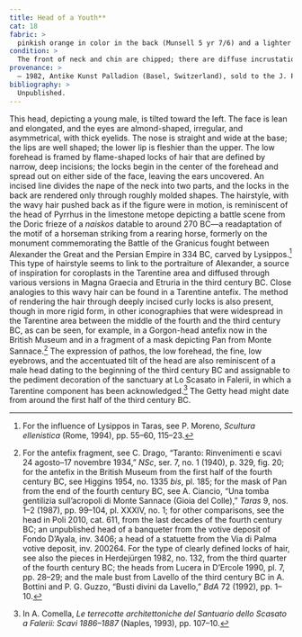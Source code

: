 ```yaml
---
title: Head of a Youth**
cat: 18
fabric: >
  pinkish orange in color in the back (Munsell 5 yr 7/6) and a lighter orange in the front (Munsell 7.5 yr 8/6), friable and porous, with reflective particles.
condition: > 
  The front of neck and chin are chipped; there are diffuse incrustations on the surface.
provenance: > 
  – 1982, Antike Kunst Palladion (Basel, Switzerland), sold to the J. Paul Getty Museum, 1982.
bibliography: >
  Unpublished.
---
```

This head, depicting a young male, is tilted toward the left. The face
is lean and elongated, and the eyes are almond-shaped, irregular, and
asymmetrical, with thick eyelids. The nose is straight and wide at the
base; the lips are well shaped; the lower lip is fleshier than the
upper. The low forehead is framed by flame-shaped locks of hair that are
defined by narrow, deep incisions; the locks begin in the center of the
forehead and spread out on either side of the face, leaving the ears
uncovered. An incised line divides the nape of the neck into two parts,
and the locks in the back are rendered only through roughly molded
shapes. The hairstyle, with the wavy hair pushed back as if the figure
were in motion, is reminiscent of the head of Pyrrhus in the limestone
metope depicting a battle scene from the Doric frieze of a *naiskos*
datable to around 270 <span class="smcaps">BC</span>—a
readaptation of the motif of a horseman striking from a rearing horse,
formerly on the monument commemorating the Battle of the Granicus fought
between Alexander the Great and the Persian Empire in 334 <span
class="smcaps">BC</span>, carved by Lysippos.[^1] This
type of hairstyle seems to link to the portraiture of Alexander, a
source of inspiration for coroplasts in the Tarentine area and diffused
through various versions in Magna Graecia and Etruria in the third
century <span class="smcaps">BC.</span> Close
analogies to this wavy hair can be found in a Tarentine antefix. The
method of rendering the hair through deeply incised curly locks is also
present, though in more rigid form, in other iconographies that were
widespread in the Tarentine area between the middle of the fourth and
the third century <span class="smcaps">BC</span>, as
can be seen, for example, in a Gorgon-head antefix now in the British
Museum and in a fragment of a mask depicting Pan from Monte Sannace.[^2]
The expression of pathos, the low forehead, the fine, low eyebrows, and
the accentuated tilt of the head are also reminiscent of a male head
dating to the beginning of the third century <span
class="smcaps">BC</span> and assignable to the
pediment decoration of the sanctuary at Lo Scasato in Falerii, in which
a Tarentine component has been acknowledged.[^3] The Getty head might
date from around the first half of the third century <span
class="smcaps">BC.</span>

[^1]: For the influence of Lysippos in Taras, see P. Moreno, *Scultura
    ellenistica* (Rome, 1994), pp. 55–60, 115–23.

[^2]: For the antefix fragment, see C. Drago, “Taranto: Rinvenimenti e
    scavi 24 agosto–17 novembre 1934,” *NSc*, ser. 7, no. 1 (1940), p.
    329, fig. 20; for the antefix in the British Museum from the first
    half of the fourth century <span
    class="smcaps">BC</span>, see <span
    class="smcaps">Higgins</span> 1954, no. 1335
    *bis*, pl. 185; for the mask of Pan from the end of the fourth
    century <span class="smcaps">BC</span>, see A.
    Ciancio, “Una tomba gentilizia sull’acropoli di Monte Sannace (Gioia
    del Colle),” *Taras* 9, nos. 1–2 (1987), pp. 99–104, pl. XXXIV, no.
    1; for other comparisons, see the head in <span
    class="smcaps">Poli</span> 2010, cat. 611, from
    the last decades of the fourth century <span
    class="smcaps">BC</span>; an unpublished head of a
    banqueter from the votive deposit of Fondo D’Ayala, inv. 3406; a
    head of a statuette from the Via di Palma votive deposit, inv.
    200264. For the type of clearly defined locks of hair, see also the
    pieces in <span class="smcaps">Herdejürgen</span>
    1982, no. 132, from the third quarter of the fourth century <span
    class="smcaps">BC</span>; the heads from Lucera in
    <span class="smcaps">D’Ercole</span> 1990, pl. 7,
    pp. 28–29; and the male bust from Lavello of the third century <span
    class="smcaps">BC</span> in A. Bottini and P. G.
    Guzzo, “Busti divini da Lavello,” *BdA* 72 (1992), pp. 1–10.

[^3]: In A. Comella, *Le terrecotte architettoniche del Santuario dello
    Scasato a Falerii: Scavi 1886–1887* (Naples, 1993), pp. 107–10.
